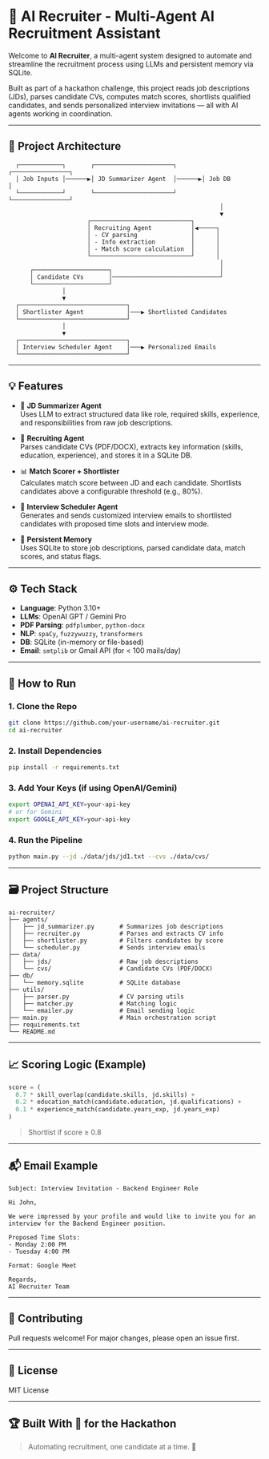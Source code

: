 # 🤖 AI Recruiter - Multi-Agent AI Recruitment Assistant

Welcome to **AI Recruiter**, a multi-agent system designed to automate and streamline the recruitment process using LLMs and persistent memory via SQLite.

Built as part of a hackathon challenge, this project reads job descriptions (JDs), parses candidate CVs, computes match scores, shortlists qualified candidates, and sends personalized interview invitations — all with AI agents working in coordination.

---

## 🧠 Project Architecture

```text
  ┌────────────┐       ┌──────────────────────┐       ┌────────────────┐
  │ Job Inputs │──────▶│ JD Summarizer Agent  │──────▶│ Job DB         │
  └────────────┘       └──────────────────────┘       └────────────────┘
                                                           │
                                                           ▼
                      ┌────────────────────────────┐
                      │ Recruiting Agent           │◀─────┐
                      │ - CV parsing               │      │
                      │ - Info extraction          │      │
                      │ - Match score calculation  │      │
                      └────────────────────────────┘      │
                                                           │
      ┌─────────────────────┐                              │
      │ Candidate CVs       │──────────────────────────────┘
      └─────────────────────┘
               │
               ▼
  ┌──────────────────────────────┐
  │ Shortlister Agent            │───▶ Shortlisted Candidates
  └──────────────────────────────┘
               │
               ▼
  ┌──────────────────────────────┐
  │ Interview Scheduler Agent    │───▶ Personalized Emails
  └──────────────────────────────┘
```

---

## 💡 Features

- 🧾 **JD Summarizer Agent**  
  Uses LLM to extract structured data like role, required skills, experience, and responsibilities from raw job descriptions.

- 📄 **Recruiting Agent**  
  Parses candidate CVs (PDF/DOCX), extracts key information (skills, education, experience), and stores it in a SQLite DB.

- 📊 **Match Scorer + Shortlister**  
  Calculates match score between JD and each candidate. Shortlists candidates above a configurable threshold (e.g., 80%).

- 📅 **Interview Scheduler Agent**  
  Generates and sends customized interview emails to shortlisted candidates with proposed time slots and interview mode.

- 🧠 **Persistent Memory**  
  Uses SQLite to store job descriptions, parsed candidate data, match scores, and status flags.

---

## ⚙️ Tech Stack

- **Language**: Python 3.10+
- **LLMs**: OpenAI GPT / Gemini Pro
- **PDF Parsing**: `pdfplumber`, `python-docx`
- **NLP**: `spaCy`, `fuzzywuzzy`, `transformers`
- **DB**: SQLite (in-memory or file-based)
- **Email**: `smtplib` or Gmail API (for < 100 mails/day)

---

## 🚀 How to Run

### 1. Clone the Repo

```bash
git clone https://github.com/your-username/ai-recruiter.git
cd ai-recruiter
```

### 2. Install Dependencies

```bash
pip install -r requirements.txt
```

### 3. Add Your Keys (if using OpenAI/Gemini)

```bash
export OPENAI_API_KEY=your-api-key
# or for Gemini
export GOOGLE_API_KEY=your-api-key
```

### 4. Run the Pipeline

```bash
python main.py --jd ./data/jds/jd1.txt --cvs ./data/cvs/
```

---

## 🗃️ Project Structure

```text
ai-recruiter/
├── agents/
│   ├── jd_summarizer.py       # Summarizes job descriptions
│   ├── recruiter.py           # Parses and extracts CV info
│   ├── shortlister.py         # Filters candidates by score
│   └── scheduler.py           # Sends interview emails
├── data/
│   ├── jds/                   # Raw job descriptions
│   └── cvs/                   # Candidate CVs (PDF/DOCX)
├── db/
│   └── memory.sqlite          # SQLite database
├── utils/
│   ├── parser.py              # CV parsing utils
│   ├── matcher.py             # Matching logic
│   └── emailer.py             # Email sending logic
├── main.py                    # Main orchestration script
├── requirements.txt
└── README.md
```

---

## 📈 Scoring Logic (Example)

```python
score = (
  0.7 * skill_overlap(candidate.skills, jd.skills) +
  0.2 * education_match(candidate.education, jd.qualifications) +
  0.1 * experience_match(candidate.years_exp, jd.years_exp)
)
```

> Shortlist if score ≥ 0.8

---

## 📬 Email Example

```text
Subject: Interview Invitation - Backend Engineer Role

Hi John,

We were impressed by your profile and would like to invite you for an interview for the Backend Engineer position.

Proposed Time Slots:
- Monday 2:00 PM
- Tuesday 4:00 PM

Format: Google Meet

Regards,  
AI Recruiter Team
```

---

## 🤝 Contributing

Pull requests welcome! For major changes, please open an issue first.

---

## 📄 License

MIT License

---

## 🏆 Built With 💙 for the Hackathon

> Automating recruitment, one candidate at a time. 🚀
